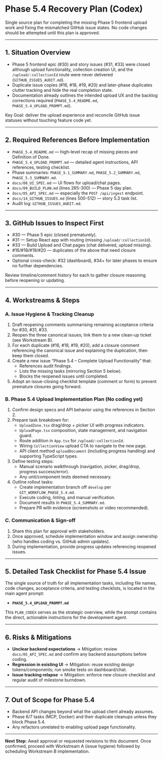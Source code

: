 # Phase 5.4 Recovery Plan (Codex)

Single source plan for completing the missing Phase 5 frontend upload work and fixing the mismatched GitHub issue states. No code changes should be attempted until this plan is approved.

---

## 1. Situation Overview
- Phase 5 frontend epic (#30) and story issues (#31, #33) were closed although upload functionality, collection creation UI, and the `/upload/:collectionId` route were never delivered (`GITHUB_ISSUES_AUDIT.md`).
- Duplicate issue copies (#16, #18, #19, #20) and later-phase duplicates clutter tracking and hide the real completion state.
- Documentation already outlines the intended upload UX and the backlog corrections required (`PHASE_5.4_README.md`, `PHASE_5.4_UPLOAD_PROMPT.md`).

Key Goal: deliver the upload experience and reconcile GitHub issue statuses without touching feature code yet.

---

## 2. Required References Before Implementation
- `PHASE_5.4_README.md` — high-level recap of missing pieces and Definition of Done.
- `PHASE_5.4_UPLOAD_PROMPT.md` — detailed agent instructions, API references, testing checklist.
- Phase summaries: `PHASE_5.1_SUMMARY.md`, `PHASE_5.2_SUMMARY.md`, `PHASE_5.3_SUMMARY.md`.
- `docs/08_UI_SPEC.md` — UI flows for upload/chat pages.
- `docs/09_BUILD_PLAN.md` (lines 265-300) — Phase 5 day plan.
- `docs/05_API_SPEC.md` — especially the `POST /api/ingest` endpoint.
- `docs/14_GITHUB_ISSUES.md` (lines 500-512) — story 5.3 task list.
- Audit log: `GITHUB_ISSUES_AUDIT.md`.

---

## 3. GitHub Issues to Inspect First
- #30 — Phase 5 epic (closed prematurely).
- #31 — Setup React app with routing (missing `/upload/:collectionId`).
- #33 — Build Upload and Chat pages (chat delivered, upload missing).
- #16/#18/#19/#20 — duplicates of the above that need closure comments.
- Optional cross-check: #32 (dashboard), #34+ for later phases to ensure no further dependencies.

Review timeline/comment history for each to gather closure reasoning before reopening or updating.

---

## 4. Workstreams & Steps

### A. Issue Hygiene & Tracking Cleanup
1. Draft reopening comments summarising remaining acceptance criteria for #30, #31, #33.
2. Reopen the three canonical issues; link them to a new clean-up ticket (see Workstream B).
3. For each duplicate (#16, #18, #19, #20), add a closure comment referencing the canonical issue and explaining the duplication, then keep them closed.
4. Create a new issue “Phase 5.4 – Complete Upload Functionality” that:
   - References audit findings.
   - Lists the missing tasks (mirroring Section 5 below).
   - Blocks the reopened issues until completed.
5. Adopt an issue-closing checklist template (comment or form) to prevent premature closures going forward.

### B. Phase 5.4 Upload Implementation Plan (No coding yet)
1. Confirm design specs and API behavior using the references in Section 2.
2. Prepare task breakdown for:
   - `UploadZone.tsx` drag/drop + picker UI with progress indicators.
   - `UploadPage.tsx` composition, state management, and navigation guard.
   - Route addition in `App.tsx` for `/upload/:collectionId`.
   - Wiring `CollectionView` upload CTA to navigate to the new page.
   - API client method `uploadDocument` (including progress handling) and supporting TypeScript types.
3. Define testing steps:
   - Manual scenario walkthrough (navigation, picker, drag/drop, progress success/error).
   - Any unit/component tests deemed necessary.
4. Outline rollout tasks:
   - Create implementation branch off `develop` per `GIT_WORKFLOW_PHASE_5.4.md`.
   - Execute coding, linting, and manual verification.
   - Document results in `PHASE_5.4_SUMMARY.md`.
   - Prepare PR with evidence (screenshots or video recommended).

### C. Communication & Sign-off
1. Share this plan for approval with stakeholders.
2. Once approved, schedule implementation window and assign ownership (who handles coding vs. GitHub admin updates).
3. During implementation, provide progress updates referencing reopened issues.

---

## 5. Detailed Task Checklist for Phase 5.4 Issue

The single source of truth for all implementation tasks, including file names, code changes, acceptance criteria, and testing checklists, is located in the main agent prompt:
- **`PHASE_5.4_UPLOAD_PROMPT.md`**

This `PLAN_CODEX` serves as the strategic overview, while the prompt contains the direct, actionable instructions for the development agent.

---

## 6. Risks & Mitigations
- **Unclear backend expectations** → Mitigation: review `docs/05_API_SPEC.md` and confirm any backend assumptions before coding.
- **Regression in existing UI** → Mitigation: reuse existing design tokens/components; run smoke tests on dashboard/chat.
- **Issue tracking relapse** → Mitigation: enforce new closure checklist and regular audit of milestone burndown.

---

## 7. Out of Scope for Phase 5.4
- Backend API changes beyond what the upload client already assumes.
- Phase 6/7 tasks (MCP, Docker) and their duplicate cleanups unless they block Phase 5.4.
- Any refactors unrelated to enabling upload page functionality.

---

**Next Step:** Await approval or requested revisions to this document. Once confirmed, proceed with Workstream A (issue hygiene) followed by scheduling Workstream B implementation.
